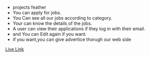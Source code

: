 

* projects feather
* You can apply for jobs.
* You Can see all our jobs according to category.
* Your can know the details of the jobs.
* A user can view their applications if they log in with their email.
* and You can Edit again if you want.
* if you want,you can give advertice thorugh our web side 

<!-- link live -->
[Live Link](https://example.com/path-to-readme/README.md)